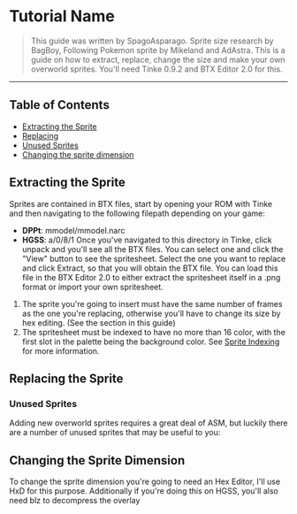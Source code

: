 # Tutorial Name
> This guide was written by SpagoAsparago. Sprite size research by BagBoy, Following Pokemon sprite by Mikeland and AdAstra.
This is a guide on how to extract, replace, change the size and make your own overworld sprites.
You'll need Tinke 0.9.2 and BTX Editor 2.0 for this.

--- 
## Table of Contents
* [Extracting the Sprite](#section)
* [Replacing](#section-2)
 * [Unused Sprites](#subsection)
* [Changing the sprite dimension](#section-3)

## Extracting the Sprite
Sprites are contained in BTX files, start by opening your ROM with Tinke and then navigating to the following filepath depending on your game:
* **DPPt**: mmodel/mmodel.narc
* **HGSS**: a/0/8/1
Once you've navigated to this directory in Tinke, click unpack and you'll see all the BTX files. 
You can select one and click the "View" button to see the spritesheet. Select the one you want to replace and click Extract, so that you will obtain the BTX file.
You can load this file in the BTX Editor 2.0 to either extract the spritesheet itself in a .png format or import your own spritesheet.

1. The sprite you're going to insert must have the same number of frames as the one you're replacing, otherwise you'll have to change its size by hex editing. (See the section in this guide)
2. The spritesheet must be indexed to have no more than 16 color, with the first slot in the palette being the background color. See [Sprite Indexing](kingdom-of-ds-hacking.github.io/tree/main/src/universal/guides/sprite_indexing) for more information.



## Replacing the Sprite

### Unused Sprites
Adding new overworld sprites requires a great deal of ASM, but luckily there are a number of unused sprites that may be useful to you:


## Changing the Sprite Dimension
To change the sprite dimension you're going to need an Hex Editor, I'll use HxD for this purpose. Additionally if you're doing this on HGSS, you'll also need blz to decompress the overlay

